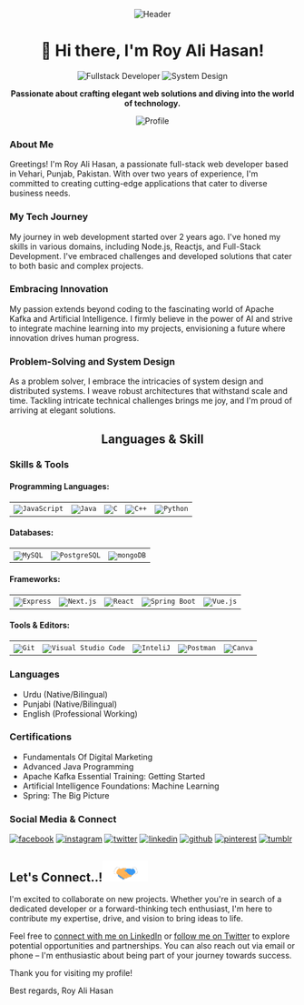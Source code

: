 <!-- Header -->
<p align="center">
  <img src="https://media.licdn.com/dms/image/C4E16AQGki2sx9eO3Uw/profile-displaybackgroundimage-shrink_350_1400/0/1663951521092?e=1697068800&v=beta&t=tzdlC9BIUn_eBWJudjRVQxa7afYGOjV9DxAK2kiA5p4" alt="Header">
</p>

<!-- Title -->
<h1 align="center">👋 Hi there, I'm Roy Ali Hasan!</h1>

<!-- Badges -->
<p align="center">
  <img src="https://img.shields.io/badge/Fullstack%20Developer-Nodejs%20|%20Reactjs-brightgreen" alt="Fullstack Developer">
  <img src="https://img.shields.io/badge/System%20Design-%F0%9F%94%97%F0%9F%94%97Apache%20Kafka%20|%20Problem%20Solver%20|%20A.I-red" alt="System Design">
</p>

<!-- Summary -->
<p align="center">
  <strong>Passionate about crafting elegant web solutions and diving into the world of technology.</strong>
</p>

<!-- Profile -->
<p align="center">
  <img src="https://media.licdn.com/dms/image/C4D03AQEOhpLWzhurTQ/profile-displayphoto-shrink_200_200/0/1653099104473?e=1697068800&v=beta&t=5X-8DoZ7mltyB-sbAqWOeS_1mroqSMF5yrmRV7JpYkw" alt="Profile">
</p>

### About Me

Greetings! I'm Roy Ali Hasan, a passionate full-stack web developer based in Vehari, Punjab, Pakistan. With over two years of experience, I'm committed to creating cutting-edge applications that cater to diverse business needs.

### My Tech Journey

My journey in web development started over 2 years ago. I've honed my skills in various domains, including Node.js, Reactjs, and Full-Stack Development. I've embraced challenges and developed solutions that cater to both basic and complex projects.

### Embracing Innovation

My passion extends beyond coding to the fascinating world of Apache Kafka and Artificial Intelligence. I firmly believe in the power of AI and strive to integrate machine learning into my projects, envisioning a future where innovation drives human progress.

### Problem-Solving and System Design

As a problem solver, I embrace the intricacies of system design and distributed systems. I weave robust architectures that withstand scale and time. Tackling intricate technical challenges brings me joy, and I'm proud of arriving at elegant solutions.

<!-- Languages & Skills -->
<h2 align="center">Languages & Skill</h2>

### Skills & Tools

#### Programming Languages:

<div align="center">
	<table>
		<tr>
		<td><code><img width="120" src="https://user-images.githubusercontent.com/25181517/117447155-6a868a00-af3d-11eb-9cfe-245df15c9f3f.png" alt="JavaScript" title="JavaScript"/></code></td>
			<td><code><img width="120" src="https://user-images.githubusercontent.com/25181517/117201156-9a724800-adec-11eb-9a9d-3cd0f67da4bc.png" alt="Java" title="Java"/></code></td>
			<td><code><img width="120" src="https://user-images.githubusercontent.com/25181517/192106070-46255bcf-65e6-4c6b-a296-bf8d0d8fb2a7.png" alt="C" title="C"/></code></td>
			<td><code><img width="120" src="https://user-images.githubusercontent.com/25181517/192106073-90fffafe-3562-4ff9-a37e-c77a2da0ff58.png" alt="C++" title="C++"/></code></td>
			<td><code><img width="120" src="https://user-images.githubusercontent.com/25181517/183423507-c056a6f9-1ba8-4312-a350-19bcbc5a8697.png" alt="Python" title="Python"/></code></td>
		</tr>
	</table>
</div>

#### Databases:

<div align="center">
	<table>
		<tr>
	 <td><code><img width="120" src="https://user-images.githubusercontent.com/25181517/183896128-ec99105a-ec1a-4d85-b08b-1aa1620b2046.png" alt="MySQL" title="MySQL"/></code></td>
			<td><code><img width="120" src="https://user-images.githubusercontent.com/25181517/117208740-bfb78400-adf5-11eb-97bb-09072b6bedfc.png" alt="PostgreSQL" title="PostgreSQL"/></code></td>
			<td><code><img width="120" src="https://user-images.githubusercontent.com/25181517/182884177-d48a8579-2cd0-447a-b9a6-ffc7cb02560e.png" alt="mongoDB" title="mongoDB"/></code></td>
		</tr>
	</table>
</div>

#### Frameworks:
<div align="center">
	<table>
		<tr>
			<td><code><img width="120" src="https://user-images.githubusercontent.com/25181517/183859966-a3462d8d-1bc7-4880-b353-e2cbed900ed6.png" alt="Express" title="Express"/></code></td>
			<td><code><img width="120" src="https://github.com/marwin1991/profile-technology-icons/assets/136815194/5f8c622c-c217-4649-b0a9-7e0ee24bd704" alt="Next.js" title="Next.js"/></code></td>
			<td><code><img width="120" src="https://user-images.githubusercontent.com/25181517/183897015-94a058a6-b86e-4e42-a37f-bf92061753e5.png" alt="React" title="React"/></code></td>
			<td><code><img width="120" src="https://user-images.githubusercontent.com/25181517/183891303-41f257f8-6b3d-487c-aa56-c497b880d0fb.png" alt="Spring Boot" title="Spring Boot"/></code></td>
			<td><code><img width="120" src="https://user-images.githubusercontent.com/25181517/117448124-a2da9800-af3e-11eb-85d2-bd1b69b65603.png" alt="Vue.js" title="Vue.js"/></code></td>
		</tr>
	</table>
</div>


#### Tools & Editors:
<div align="center">
	<table>
		<tr>
      <td><code><img width="120" src="https://user-images.githubusercontent.com/25181517/192108372-f71d70ac-7ae6-4c0d-8395-51d8870c2ef0.png" alt="Git" title="Git"/></code></td>
			<td><code><img width="120" src="https://user-images.githubusercontent.com/25181517/192108891-d86b6220-e232-423a-bf5f-90903e6887c3.png" alt="Visual Studio Code" title="Visual Studio Code"/></code></td>
			<td><code><img width="120" src="https://user-images.githubusercontent.com/25181517/192108890-200809d1-439c-4e23-90d3-b090cf9a4eea.png" alt="InteliJ" title="InteliJ"/></code></td>
			<td><code><img width="120" src="https://user-images.githubusercontent.com/25181517/192109061-e138ca71-337c-4019-8d42-4792fdaa7128.png" alt="Postman" title="Postman"/></code></td>
			<td><code><img width="120" src="https://github.com/marwin1991/profile-technology-icons/assets/136815194/02494c7c-de6a-43a6-9293-6369696842ed" alt="Canva" title="Canva"/></code></td>
		</tr>
	</table>
</div>

### Languages

- Urdu (Native/Bilingual)
- Punjabi (Native/Bilingual)
- English (Professional Working)

### Certifications

- Fundamentals Of Digital Marketing
- Advanced Java Programming
- Apache Kafka Essential Training: Getting Started
- Artificial Intelligence Foundations: Machine Learning
- Spring: The Big Picture

### Social Media & Connect
[![facebook](https://github.com/shikhar1020jais1/Git-Social/blob/master/Icons/Facebook.png (Facebook))][1]
[![instagram](https://github.com/shikhar1020jais1/Git-Social/blob/master/Icons/Instagram.png (Instagram))][2]
[![twitter](https://github.com/shikhar1020jais1/Git-Social/blob/master/Icons/Twitter.png (Twitter))][3]
[![linkedin](https://github.com/shikhar1020jais1/Git-Social/blob/master/Icons/LinkedIn.png (LinkedIn))][4]
[![github](https://github.com/shikhar1020jais1/Git-Social/blob/master/Icons/Github.png (Github))][5]
[![pinterest](https://github.com/shikhar1020jais1/Git-Social/blob/master/Icons/pinterest.png (Pinterest))][6]
[![tumblr](https://github.com/shikhar1020jais1/Git-Social/blob/master/Icons/tumblr.png (Tumblr))][7]

<!-- To Link your profile to the media buttons -->

[1]: https://www.facebook.com/username
[2]: https://www.instagram.com/username
[3]: https://www.twitter.com/username
[4]: https://www.linkedin.com/in/username
[5]: https://www.github.com/username
[6]: https://in.pinterest.com/username
[7]: https://username.tumblr.com

## <b> Let's Connect..!</b><img src="https://github.com/0xAbdulKhalid/0xAbdulKhalid/raw/main/assets/mdImages/handshake.gif" width ="80">

I'm excited to collaborate on new projects. Whether you're in search of a dedicated developer or a forward-thinking tech enthusiast, I'm here to contribute my expertise, drive, and vision to bring ideas to life.

Feel free to [connect with me on LinkedIn](https://www.linkedin.com/in/royalihasan) or [follow me on Twitter](https://twitter.com/yourtwitter) to explore potential opportunities and partnerships. You can also reach out via email or phone – I'm enthusiastic about being part of your journey towards success.

Thank you for visiting my profile!

Best regards,
Roy Ali Hasan
